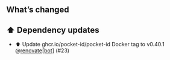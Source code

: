 ## What’s changed

## ⬆️ Dependency updates

- ⬆️ Update ghcr.io/pocket-id/pocket-id Docker tag to v0.40.1 @[renovate[bot]](https://github.com/apps/renovate) (#23)
